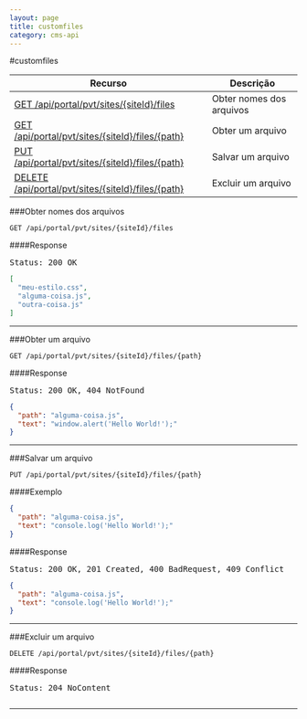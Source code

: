 ```yaml
---
layout: page
title: customfiles
category: cms-api
---
```


#customfiles

<table class="table">
	<thead>
		<tr>
			<th>Recurso</th>
			<th>Descrição</th>
		</tr>
	</thead>
	<tbody>
		<tr>
			<td><a href="#obter-nomes-dos-arquivos">GET /api/portal/pvt/sites/{siteId}/files</a></td>
			<td>Obter nomes dos arquivos</td>
		</tr>
		<tr>
			<td><a href="#obter-um-arquivo">GET /api/portal/pvt/sites/{siteId}/files/{path}</a></td>
			<td>Obter um arquivo</td>
		</tr>
		<tr>
			<td><a href="#salvar-um-arquivo">PUT /api/portal/pvt/sites/{siteId}/files/{path}</a></td>
			<td>Salvar um arquivo</td>
		</tr>
		<tr>
			<td><a href="#excluir-um-arquivo">DELETE /api/portal/pvt/sites/{siteId}/files/{path}</a></td>
			<td>Excluir um arquivo</td>
		</tr>
	</tbody>
</table>


###Obter nomes dos arquivos

```
GET /api/portal/pvt/sites/{siteId}/files
```

####Response
<pre class="headers">
Status: 200 OK
</pre>
```json
[
  "meu-estilo.css",
  "alguma-coisa.js",
  "outra-coisa.js"
]
```
---

###Obter um arquivo

```
GET /api/portal/pvt/sites/{siteId}/files/{path}
```

####Response
<pre class="headers">
Status: 200 OK, 404 NotFound
</pre>
```json
{
  "path": "alguma-coisa.js",
  "text": "window.alert('Hello World!');"
}
``` 

---

###Salvar um arquivo

```
PUT /api/portal/pvt/sites/{siteId}/files/{path}
```

####Exemplo
```json
{
  "path": "alguma-coisa.js",
  "text": "console.log('Hello World!');"
}
```
####Response
<pre class="headers">
Status: 200 OK, 201 Created, 400 BadRequest, 409 Conflict 
</pre>
```json
{
  "path": "alguma-coisa.js",
  "text": "console.log('Hello World!');"
}
```
---

###Excluir um arquivo

```
DELETE /api/portal/pvt/sites/{siteId}/files/{path}
```

####Response
<pre class="headers">
Status: 204 NoContent
</pre>
<pre>
</pre>
---

